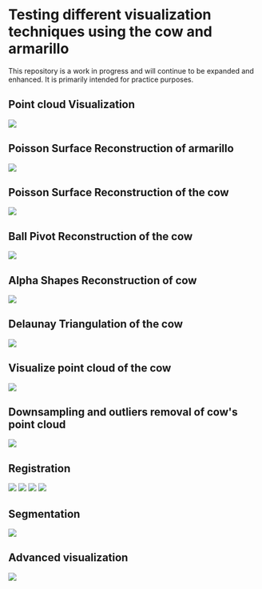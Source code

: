 # Testing different visualization techniques using the cow and armarillo
This repository is a work in progress and will continue to be expanded and enhanced. It is
primarily intended for practice purposes.


## Point cloud Visualization

<img src="images/cow.png">


## Poisson Surface Reconstruction of armarillo

<img src="images/armarillo_rec.png">

## Poisson Surface Reconstruction of the cow

<img src="images/cow_rec.png">

## Ball Pivot Reconstruction of the cow

<img src="images/cow_ball_pivot.png">

## Alpha Shapes Reconstruction of cow

<img src="images/cow_alpha_shapes.png">

## Delaunay Triangulation of the cow

<img src="images/cow_delaunay.png">

## Visualize point cloud of the cow

<img src="images/cow_visualized.png">

## Downsampling and outliers removal of cow's point cloud

<img src="images/cow_downsampling_outliers_remove.png">

## Registration
<img src="images/cow_registration.png">
<img src="images/cow_registration2.png">
<img src="images/cow_registration3.png">
<img src="images/cow_registration4.png">

## Segmentation

<img src="images/cow_segmentation.png">

## Advanced visualization

<img src="images/cow_advanced_visualization.png">




